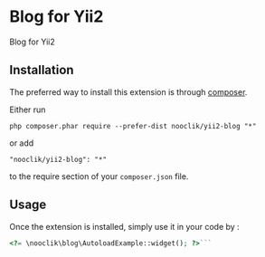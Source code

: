 Blog for Yii2
=============
Blog for Yii2

Installation
------------

The preferred way to install this extension is through [composer](http://getcomposer.org/download/).

Either run

```
php composer.phar require --prefer-dist nooclik/yii2-blog "*"
```

or add

```
"nooclik/yii2-blog": "*"
```

to the require section of your `composer.json` file.


Usage
-----

Once the extension is installed, simply use it in your code by  :

```php
<?= \nooclik\blog\AutoloadExample::widget(); ?>```